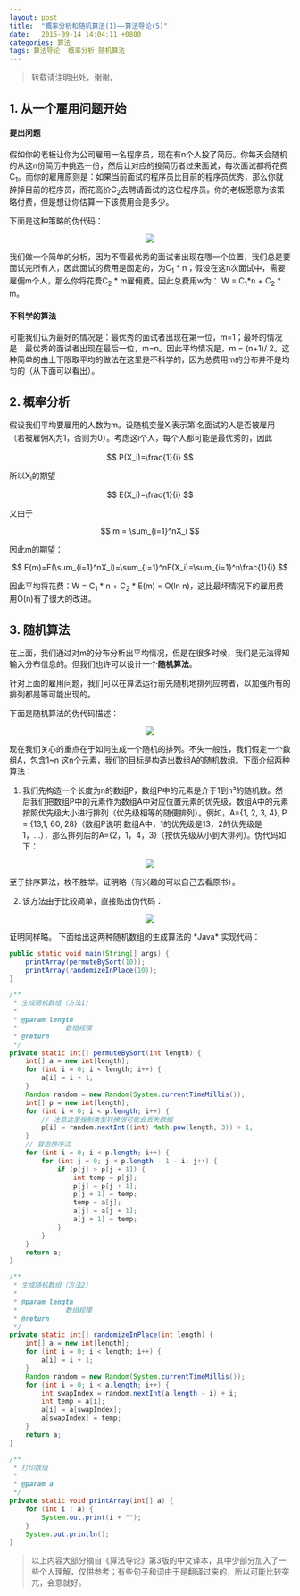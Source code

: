 ```yaml
---
layout: post
title:  "概率分析和随机算法(1)——算法导论(5)"
date:   2015-09-14 14:04:11 +0800
categories: 算法
tags: 算法导论  概率分析 随机算法
---
```


> 转载请注明出处，谢谢。

## 1. 从一个雇用问题开始

#### 提出问题
假如你的老板让你为公司雇用一名程序员，现在有n个人投了简历。你每天会随机的从这n份简历中挑选一份，然后让对应的投简历者过来面试，每次面试都将花费C<sub>1</sub>。而你的雇用原则是：如果当前面试的程序员比目前的程序员优秀，那么你就辞掉目前的程序员，而花高价C<sub>2</sub>去聘请面试的这位程序员。你的老板愿意为该策略付费，但是想让你估算一下该费用会是多少。

下面是这种策略的伪代码：

<p>
	<center>
    <img src="http://images2015.cnblogs.com/blog/634705/201509/634705-20150914185536664-825741662.png"/>
    </center>
</p>

我们做一个简单的分析，因为不管最优秀的面试者出现在哪一个位置，我们总是要面试完所有人，因此面试的费用是固定的，为C<sub>1</sub> \* n；假设在这n次面试中，需要雇佣m个人，那么你将花费C<sub>2</sub> \* m雇佣费。因此总费用w为：  W = C<sub>1</sub>\*n +  C<sub>2</sub> \* m。

#### 不科学的算法

可能我们认为最好的情况是：最优秀的面试者出现在第一位，m=1；最坏的情况是：最优秀的面试者出现在最后一位，m=n。因此平均情况是，m = (n+1)/ 2。这种简单的由上下限取平均的做法在这里是不科学的，因为总费用m的分布并不是均匀的（从下面可以看出）。

## 2. 概率分析

假设我们平均要雇用的人数为m。设随机变量X<sub>i</sub>表示第i名面试的人是否被雇用（若被雇佣X<sub>i</sub>为1，否则为0）。考虑这i个人，每个人都可能是最优秀的，因此

$$
P(X_i)=\frac{1}{i}
$$

所以X<sub>i</sub>的期望

$$
E(X_i)=\frac{1}{i}
$$

又由于

$$
m = \sum_{i=1}^nX_i
$$

因此m的期望：

$$
E(m)=E(\sum_{i=1}^nX_i)=\sum_{i=1}^nE(X_i)=\sum_{i=1}^n\frac{1}{i}
$$

因此平均将花费：W = C<sub>1</sub> \* n + C<sub>2</sub> * E(m) = O(ln n)，这比最坏情况下的雇用费用O(n)有了很大的改进。

## 3. 随机算法

在上面，我们通过对m的分布分析出平均情况，但是在很多时候，我们是无法得知输入分布信息的。但我们也许可以设计一个**随机算法**。

针对上面的雇用问题，我们可以在算法运行前先随机地排列应聘者，以加强所有的排列都是等可能出现的。

下面是随机算法的伪代码描述：

<p>
	<center>
    <img src="http://images2015.cnblogs.com/blog/634705/201509/634705-20150914185540492-1435413404.png"/>
    </center>
</p>

现在我们关心的重点在于如何生成一个随机的排列。不失一般性，我们假定一个数组A，包含1~n 这n个元素，我们的目标是构造出数组A的随机数组。下面介绍两种算法：

1. 我们先构造一个长度为n的数组P，数组P中的元素是介于1到n³的随机数。然后我们把数组P中的元素作为数组A中对应位置元素的优先级，数组A中的元素按照优先级大小进行排列（优先级相等的随便排列）。例如，A={1, 2, 3, 4}, P = {13,1, 60, 28}（数组P说明 数组A中，1的优先级是13，2的优先级是1，…），那么排列后的A={2，1，4，3}（按优先级从小到大排列）。伪代码如下：
<p>
	<center>
    <img src="http://images2015.cnblogs.com/blog/634705/201509/634705-20150914185542008-1202620262.png"/>
    </center>
</p>
至于排序算法，枚不胜举。证明略（有兴趣的可以自己去看原书）。

2. 该方法由于比较简单，直接贴出伪代码：
<p>
	<center>
    <img src="http://images2015.cnblogs.com/blog/634705/201509/634705-20150914185543789-927023760.png"/>
    </center>
</p>
证明同样略。
下面给出这两种随机数组的生成算法的 *Java* 实现代码：

```Java
public static void main(String[] args) {
    printArray(permuteBySort(10));
    printArray(randomizeInPlace(10));
}

/**
 * 生成随机数组（方法1）
 *
 * @param length
 *            数组规模
 * @return
 */
private static int[] permuteBySort(int length) {
    int[] a = new int[length];
    for (int i = 0; i < length; i++) {
        a[i] = i + 1;
    }
    Random random = new Random(System.currentTimeMillis());
    int[] p = new int[length];
    for (int i = 0; i < p.length; i++) {
        // 注意这里强制类型转换很可能会丢失数据
        p[i] = random.nextInt((int) Math.pow(length, 3)) + 1;
    }
    // 冒泡排序法
    for (int i = 0; i < p.length; i++) {
        for (int j = 0; j < p.length - 1 - i; j++) {
            if (p[j] > p[j + 1]) {
                int temp = p[j];
                p[j] = p[j + 1];
                p[j + 1] = temp;
                temp = a[j];
                a[j] = a[j + 1];
                a[j + 1] = temp;
            }
        }
    }
    return a;
}

/**
 * 生成随机数组（方法2）
 *
 * @param length
 *            数组规模
 * @return
 */
private static int[] randomizeInPlace(int length) {
    int[] a = new int[length];
    for (int i = 0; i < length; i++) {
        a[i] = i + 1;
    }
    Random random = new Random(System.currentTimeMillis());
    for (int i = 0; i < a.length; i++) {
        int swapIndex = random.nextInt(a.length - i) + i;
        int temp = a[i];
        a[i] = a[swapIndex];
        a[swapIndex] = temp;
    }
    return a;
}

/**
 * 打印数组
 *
 * @param a
 */
private static void printArray(int[] a) {
    for (int i : a) {
        System.out.print(i + "");
    }
    System.out.println();
}
```

> 以上内容大部分摘自《算法导论》第3版的中文译本，其中少部分加入了一些个人理解，仅供参考；有些句子和词由于是翻译过来的，所以可能比较突兀，会意就好。
